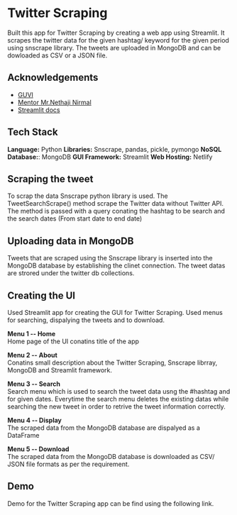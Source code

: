 
# Twitter Scraping 

Built this app for Twitter Scraping by creating a web app using Streamlit. It scrapes the twitter data for the given hashtag/ keyword for the given period using snscrape library. The tweets are uploaded in MongoDB and can be dowloaded as CSV or a JSON file.


## Acknowledgements

 - [GUVI](https://www.guvi.in/)
 - [Mentor Mr.Nethaji Nirmal](https://www.linkedin.com/in/nethaji-nirmal/)
 - [Streamlit docs](https://docs.streamlit.io/)


## Tech Stack

**Language:** Python
**Libraries:** Snscrape, pandas, pickle, pymongo
**NoSQL Database:**: MongoDB
**GUI Framework:** Streamlit
**Web Hosting:** Netlify

## Scraping the tweet

To scrap the data Snscrape python library is used. The TweetSearchScrape() method scrape the Twitter data without Twitter API. The method is passed with a query conating the hashtag to be search and the search dates (From start date to end date)
## Uploading data in MongoDB

Tweets that are scraped using the Snscrape library is inserted into the MongoDB database by establishing the clinet connection. The tweet datas are strored under the twitter db collections.
## Creating the UI

Used Streamlit app for creating the GUI for Twitter Scraping. Used menus for searching, dispalying the tweets and to download. 

**Menu 1 -- Home**  
Home page of the UI conatins title of the app

**Menu 2 -- About**  
Conatins small description about the Twitter Scraping, Snscrape librray, MongoDB and Streamlit framework.

**Menu 3 -- Search**  
Search menu which is used to search the tweet data usng the #hashtag and for given dates. Everytime the search menu deletes the existing datas while searching the new tweet in order to retrive the tweet information correctly.

**Menu 4 -- Display**  
The scraped data from the MongoDB database are dispalyed as a DataFrame

**Menu 5 -- Download**  
The scraped data from the MongoDB database is downloaded as CSV/ JSON file formats as per the requirement. 

## Demo

Demo for the Twitter Scraping app can be find using the following link.

